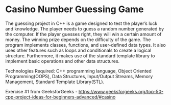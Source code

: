 # Casino Number Guessing Game

The guessing project in C++ is a game designed to test the player’s luck and knowledge. The player needs to guess a random number generated by the computer. If the player guesses right, they will win a certain amount of money. The winning prize depends on the difficulty of the game. The program implements classes, functions, and user-defined data types. It also uses other features such as loops and conditionals to create a logical structure. Furthermore, it makes use of the standard template library to implement basic operations and other data structures.

Technologies Required: C++ programming language, Object Oriented Programming(OOPS), Data Structures, Input/Output Streams, Memory Management, Standard Template Library(STL).

Exercise #1 from GeeksforGeeks - https://www.geeksforgeeks.org/top-50-cpp-project-ideas-for-beginners-advanced/#casino
